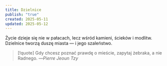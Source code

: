 ```yaml
---
title: Dzielnice
publish: "true"
created: 2025-05-11
updated: 2025-05-12
---
```

Życie dzieje się nie w pałacach, lecz wśród kamieni, ścieków i modlitw. Dzielnice tworzą duszę miasta — i jego szaleństwo.

>[!quote] Gdy chcesz poznać prawdę o mieście, zapytaj żebraka, a nie Radnego.
>—*Pierre Jeoun Tzy*

